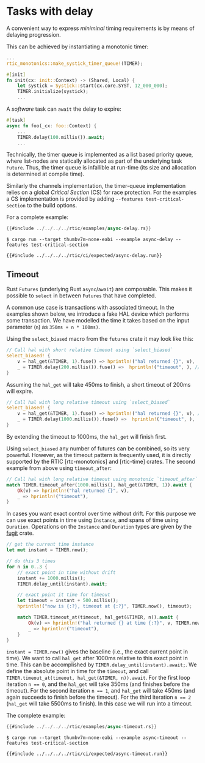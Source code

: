 # Tasks with delay

A convenient way to express *miniminal* timing requirements is by means of delaying progression. 

This can be achieved by instantiating a monotonic timer:

``` rust
...
rtic_monotonics::make_systick_timer_queue!(TIMER);

#[init]
fn init(cx: init::Context) -> (Shared, Local) {        
    let systick = Systick::start(cx.core.SYST, 12_000_000);
    TIMER.initialize(systick);
    ... 
```

A *software* task can `await` the delay to expire:

``` rust
#[task]
async fn foo(_cx: foo::Context) {
    ...
    TIMER.delay(100.millis()).await;
    ...
```

Technically, the timer queue is implemented as a list based priority queue, where list-nodes are statically allocated as part of the underlying task `Future`. Thus, the timer queue is infallible at run-time (its size and allocation is determined at compile time).

Similarly the channels implementation, the timer-queue implementation relies on a global *Critical Section* (CS) for race protection. For the examples a CS implementation is provided by adding `--features test-critical-section` to the build options.

For a complete example:

``` rust
{{#include ../../../../rtic/examples/async-delay.rs}}
```

``` console
$ cargo run --target thumbv7m-none-eabi --example async-delay --features test-critical-section 
```

``` console
{{#include ../../../../rtic/ci/expected/async-delay.run}}
```

## Timeout

Rust `Futures` (underlying Rust `async`/`await`) are composable. This makes it possible to `select` in between `Futures` that have completed.

A common use case is transactions with associated timeout. In the examples shown below, we introduce a fake HAL device which performs some transaction. We have modelled the time it takes based on the input parameter (`n`) as `350ms + n * 100ms)`. 

Using the `select_biased` macro from the `futures` crate it may look like this:

```rust
// Call hal with short relative timeout using `select_biased`
select_biased! {
    v = hal_get(&TIMER, 1).fuse() => hprintln!("hal returned {}", v),
    _ = TIMER.delay(200.millis()).fuse() =>  hprintln!("timeout", ), // this will finish first
}
```

Assuming the `hal_get` will take 450ms to finish, a short timeout of 200ms will expire.

```rust
// Call hal with long relative timeout using `select_biased`
select_biased! {
    v = hal_get(&TIMER, 1).fuse() => hprintln!("hal returned {}", v), // hal finish first
    _ = TIMER.delay(1000.millis()).fuse() =>  hprintln!("timeout", ),
}
```

By extending the timeout to 1000ms, the `hal_get` will finish first.

Using `select_biased` any number of futures can be combined, so its very powerful. However, as the timeout pattern is frequently used, it is directly supported by the RTIC [rtc-monotonics] and [rtic-time] crates. The second example from above using `timeout_after`:

```rust
// Call hal with long relative timeout using monotonic `timeout_after`
match TIMER.timeout_after(1000.millis(), hal_get(&TIMER, 1)).await {
    Ok(v) => hprintln!("hal returned {}", v),
    _ => hprintln!("timeout"),
}
```

In cases you want exact control over time without drift. For this purpose we can use exact points in time using `Instance`, and spans of time using `Duration`. Operations on the `Instance` and `Duration` types are given by the [fugit] crate.

[fugit]: https://crates.io/crates/fugit

```rust
// get the current time instance
let mut instant = TIMER.now();

// do this 3 times
for n in 0..3 {
    // exact point in time without drift
    instant += 1000.millis();
    TIMER.delay_until(instant).await;

    // exact point it time for timeout
    let timeout = instant + 500.millis();
    hprintln!("now is {:?}, timeout at {:?}", TIMER.now(), timeout);

    match TIMER.timeout_at(timeout, hal_get(&TIMER, n)).await {
        Ok(v) => hprintln!("hal returned {} at time {:?}", v, TIMER.now()),
        _ => hprintln!("timeout"),
    }
}
```

`instant = TIMER.now()` gives the baseline (i.e., the exact current point in time). We want to call `hal_get` after 1000ms relative to this exact point in time. This can be accomplished by `TIMER.delay_until(instant).await;`. We define the absolute point in time for the `timeout`, and call `TIMER.timeout_at(timeout, hal_get(&TIMER, n)).await`. For the first loop iteration `n == 0`, and the `hal_get` will take 350ms (and finishes before the timeout). For the second iteration `n == 1`, and `hal_get` will take 450ms (and again succeeds to finish before the timeout).  For the third iteration `n == 2` (`hal_get` will take 5500ms to finish). In this case we will run into a timeout.


The complete example:

``` rust
{{#include ../../../../rtic/examples/async-timeout.rs}}
```

``` console
$ cargo run --target thumbv7m-none-eabi --example async-timeout --features test-critical-section 
```

``` console
{{#include ../../../../rtic/ci/expected/async-timeout.run}}
```

